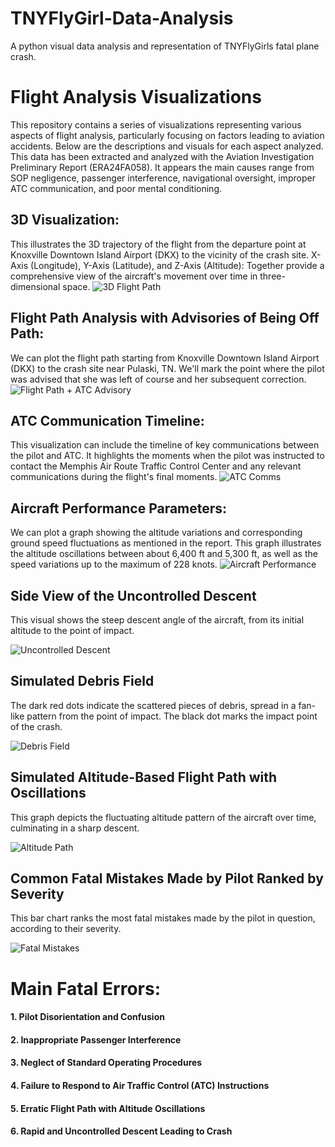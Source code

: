 # TNYFlyGirl-Data-Analysis
A python visual data analysis and representation of TNYFlyGirls fatal plane crash.
# Flight Analysis Visualizations

This repository contains a series of visualizations representing various aspects of flight analysis, particularly focusing on factors leading to aviation accidents. Below are the descriptions and visuals for each aspect analyzed. This data has been extracted and analyzed with the Aviation Investigation Preliminary Report (ERA24FA058). It appears the main causes range from SOP negligence, passenger interference, navigational oversight, improper ATC communication, and poor mental conditioning.

## 3D Visualization:
This illustrates the 3D trajectory of the flight from the departure point at Knoxville Downtown Island Airport (DKX) to the vicinity of the crash site.
X-Axis (Longitude), Y-Axis (Latitude), and Z-Axis (Altitude): Together provide a comprehensive view of the aircraft's movement over time in three-dimensional space.
![3D Flight Path](3d-flight-path.png)

## Flight Path Analysis with Advisories of Being Off Path:
We can plot the flight path starting from Knoxville Downtown Island Airport (DKX) to the crash site near Pulaski, TN.
We'll mark the point where the pilot was advised that she was left of course and her subsequent correction.
![Flight Path + ATC Advisory](ATC-path-advisory.png)

## ATC Communication Timeline:
This visualization can include the timeline of key communications between the pilot and ATC.
It highlights the moments when the pilot was instructed to contact the Memphis Air Route Traffic Control Center and any relevant communications during the flight's final moments.
![ATC Comms](ATC-comms.png)

## Aircraft Performance Parameters:
We can plot a graph showing the altitude variations and corresponding ground speed fluctuations as mentioned in the report.
This graph illustrates the altitude oscillations between about 6,400 ft and 5,300 ft, as well as the speed variations up to the maximum of 228 knots.
![Aircraft Performance](aircraft-performance.png)

## Side View of the Uncontrolled Descent
This visual shows the steep descent angle of the aircraft, from its initial altitude to the point of impact.

![Uncontrolled Descent](descent-.png)

## Simulated Debris Field
The dark red dots indicate the scattered pieces of debris, spread in a fan-like pattern from the point of impact. The black dot marks the impact point of the crash.

![Debris Field](debris_field_image.png)

## Simulated Altitude-Based Flight Path with Oscillations
This graph depicts the fluctuating altitude pattern of the aircraft over time, culminating in a sharp descent.

![Altitude Path](flight-path.png)

## Common Fatal Mistakes Made by Pilot Ranked by Severity
This bar chart ranks the most fatal mistakes made by the pilot in question, according to their severity.

![Fatal Mistakes](failure-observations.png)

# Main Fatal Errors:
#### 1. Pilot Disorientation and Confusion
#### 2. Inappropriate Passenger Interference
#### 3. Neglect of Standard Operating Procedures
#### 4. Failure to Respond to Air Traffic Control (ATC) Instructions
#### 5. Erratic Flight Path with Altitude Oscillations
#### 6. Rapid and Uncontrolled Descent Leading to Crash
